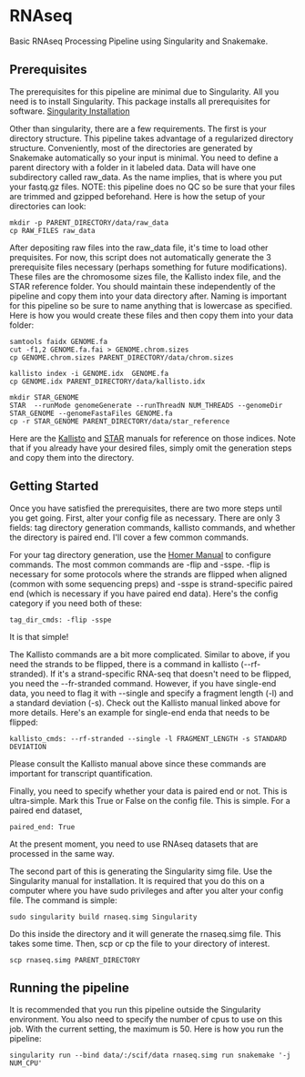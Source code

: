 # RNAseq
Basic RNAseq Processing Pipeline using Singularity and Snakemake.

## Prerequisites
The prerequisites for this pipeline are minimal due to Singularity. All you need is to install Singularity. This package installs all prerequisites for software. [Singularity Installation](http://singularity.lbl.gov/docs-installation)

Other than singularity, there are a few requirements. The first is your directory structure. This pipeline takes advantage of a regularized directory structure. Conveniently, most of the directories are generated by Snakemake automatically so your input is minimal. You need to define a parent directory with a folder in it labeled data. Data will have one subdirectory called raw_data. As the name implies, that is where you put your fastq.gz files. NOTE: this pipeline does no QC so be sure that your files are trimmed and gzipped beforehand. Here is how the setup of your directories can look:
```
mkdir -p PARENT_DIRECTORY/data/raw_data 
cp RAW_FILES raw_data
```
After depositing raw files into the raw_data file, it's time to load other prequisites. For now, this script does not automatically generate the 3 prerequisite files necessary (perhaps something for future modifications). These files are the chromosome sizes file, the Kallisto index file, and the STAR reference folder. You should maintain these independently of the pipeline and copy them into your data directory after. Naming is important for this pipeline so be sure to name anything that is lowercase as specified. Here is how you would create these files and then copy them into your data folder:
```
samtools faidx GENOME.fa
cut -f1,2 GENOME.fa.fai > GENOME.chrom.sizes
cp GENOME.chrom.sizes PARENT_DIRECTORY/data/chrom.sizes

kallisto index -i GENOME.idx  GENOME.fa
cp GENOME.idx PARENT_DIRECTORY/data/kallisto.idx

mkdir STAR_GENOME
STAR  --runMode genomeGenerate --runThreadN NUM_THREADS --genomeDir STAR_GENOME --genomeFastaFiles GENOME.fa
cp -r STAR_GENOME PARENT_DIRECTORY/data/star_reference
```
Here are the [Kallisto](https://pachterlab.github.io/kallisto/manual) and [STAR](https://github.com/alexdobin/STAR/blob/master/doc/STARmanual.pdf) manuals for reference on those indices. Note that if you already have your desired files, simply omit the generation steps and copy them into the directory.

## Getting Started
Once you have satisfied the prerequisites, there are two more steps until you get going. First, alter your config file as necessary. There are only 3 fields: tag directory generation commands, kallisto commands, and whether the directory is paired end. I'll cover a few common commands.

For your tag directory generation, use the [Homer Manual](http://homer.ucsd.edu/homer/ngs/tagDir.html) to configure commands. The most common commands are -flip and -sspe. -flip is necessary for some protocols where the strands are flipped when aligned (common with some sequencing preps) and -sspe is strand-specific paired end (which is necessary if you have paired end data). Here's the config category if you need both of these:
```
tag_dir_cmds: -flip -sspe
```
It is that simple!

The Kallisto commands are a bit more complicated. Similar to above, if you need the strands to be flipped, there is a command in kallisto (--rf-stranded). If it's a strand-specific RNA-seq that doesn't need to be flipped, you need the --fr-stranded command. However, if you have single-end data, you need to flag it with --single and specify a fragment length (-l) and a standard deviation (-s). Check out the Kallisto manual linked above for more details. Here's an example for single-end enda that needs to be flipped:
```
kallisto_cmds: --rf-stranded --single -l FRAGMENT_LENGTH -s STANDARD DEVIATION
```
Please consult the Kallisto manual above since these commands are important for transcript quantification.

Finally, you need to specify whether your data is paired end or not. This is ultra-simple. Mark this True or False on the config file. This is simple. For a paired end dataset,
```
paired_end: True
```
At the present moment, you need to use RNAseq datasets that are processed in the same way.

The second part of this is generating the Singularity simg file. Use the Singularity manual for installation. It is required that you do this on a computer where you have sudo privileges and after you alter your config file. The command is simple:
```
sudo singularity build rnaseq.simg Singularity
```
Do this inside the directory and it will generate the rnaseq.simg file. This takes some time. Then, scp or cp the file to your directory of interest.
```
scp rnaseq.simg PARENT_DIRECTORY
```
## Running the pipeline
It is recommended that you run this pipeline outside the Singularity environment. You also need to specify the number of cpus to use on this job. With the current setting, the maximum is 50. Here is how you run the pipeline:
```
singularity run --bind data/:/scif/data rnaseq.simg run snakemake '-j NUM_CPU'
```
